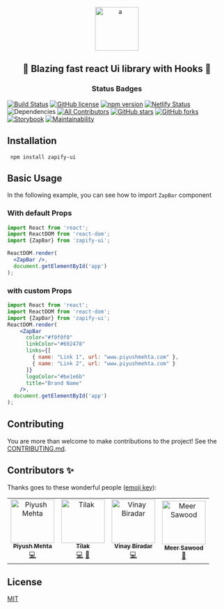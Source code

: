 <p align="center"><img src="https://lh3.googleusercontent.com/jq_CHT41OENz4e7SMdLSdgHavhD5JKpJHYagvJyx4uqMgq24o63Fatt_iJViaBfjHzFTuMtlEq1fD_LMVhVMR9HV1LheXYgqADZMgLVSLybSFjB9q1o2m5Ei6RGFMJLeF5mE9nlrfMA6mXxpn0ExZYF0XeC5EsgVfeNC6QErCWEOFwmGEilfY8QAUR2-eHWgyLA0vKteHf6a0bpfk5VKem_tbdjSQ1iV5qlh98518iZ6P3Exghkb-OyJP4b0YX_LmAF5loOSSImVLvIjF-0R0jY2By070sC1xyr2RrFdu9g4cLDpfQCsqkTO_oV3-lX-zZbUqO1mobqs9Xr0R7NhXI-_JBBV5vYe_Ct8bfdQKMEsUpbjnDAAZIrlFULyffAnO7gm3FyZeLzdikTQLFaQItKpvlN4k6NHFa3_aZen9G-_jLvrAxzV9aKOjEdjMJ_rnPeTcvuOUTLgh_VkXDsfVjfl77E9if7Wc6gqrGrLgJZJHjai5IfzlVJ8td8d_wEawyIToedsKIB0RfAwLpC1--Nx71ejf_kaszzFVT49pzEyyqnDvOI-GDiALc3ca77VZV5DDy5wVpHjwPmYZ0EEJb3JdCfHjBvRr9E-HkZGUwY24FAzPrr3L3-smkY-tw=w2560-h978" height="100px" alt="a" border="0"></p>
<h2 align="center">🚀 Blazing fast react Ui library with Hooks 🚀</h2>

<h3 align="center">Status Badges</h3>

[![Build Status](https://travis-ci.org/zapify-ui/zapify.svg?branch=Staging)](https://travis-ci.org/zapify-ui/zapify)
[![GitHub license](https://img.shields.io/badge/license-MIT-blue.svg)](https://github.com/zapify-ui/zapify/blob/Staging/LICENSE) 
[![npm version](https://badge.fury.io/js/zapify-ui.svg)](https://badge.fury.io/js/zapify-ui)
[![Netlify Status](https://api.netlify.com/api/v1/badges/71ceb923-c95d-413d-9519-30c7931fc134/deploy-status)](https://app.netlify.com/sites/zapify/deploys)
![Dependencies](https://david-dm.org/zapify-ui/zapify.svg)
[![All Contributors](https://img.shields.io/badge/all_contributors-4-orange.svg?style=flat-square)](#contributors)
[![GitHub stars](https://img.shields.io/github/stars/zapify-ui/zapify)](https://github.com/zapify-ui/zapify/stargazers)
[![GitHub forks](https://img.shields.io/github/forks/zapify-ui/zapify)](https://github.com/zapify-ui/zapify/network)
[![Storybook](https://cdn.jsdelivr.net/gh/storybookjs/brand@master/badge/badge-storybook.svg)](https://zapify-ui.github.io/zapify)
[![Maintainability](https://api.codeclimate.com/v1/badges/c42c480d78c0db5ca8e2/maintainability)](https://codeclimate.com/github/zapify-ui/zapify/maintainability)

## Installation
``` npm install zapify-ui```

## Basic Usage
In the following example, you can see how to import ```ZapBar``` component
### With default Props

```jsx
import React from 'react';
import ReactDOM from 'react-dom';
import {ZapBar} from 'zapify-ui';

ReactDOM.render(
  <ZapBar />,
  document.getElementById('app')
);
```

### with custom Props

```jsx
import React from 'react';
import ReactDOM from 'react-dom';
import {ZapBar} from 'zapify-ui';
ReactDOM.render(
    <ZapBar
      color="#f0f0f0"
      linkColor="#692478"
      links={[
        { name: "Link 1", url: "www.piyushmehta.com" },
        { name: "Link 2", url: "www.piyushmehta.com" }
      ]}
      logoColor="#be1e6b"
      title="Brand Name"
    />,
  document.getElementById('app')
);
```

## Contributing
You are more than welcome to make contributions to the project! See the  [CONTRIBUTING.md](https://github.com/zapify-ui/zapify/blob/master/CONTRIBUTING.md).

## Contributors ✨

Thanks goes to these wonderful people ([emoji key](https://allcontributors.org/docs/en/emoji-key)):

<!-- ALL-CONTRIBUTORS-LIST:START - Do not remove or modify this section -->
<!-- prettier-ignore -->
<table>
  <tr>
         <td align="center"><a href="https://github.com/piyush97"><img src="https://avatars3.githubusercontent.com/u/18229627?s=460&v=4" width="100px;" alt="Piyush Mehta"/><br /><sub><b>Piyush Mehta</b></sub></a><br /><a href="https://github.com/zapify-ui/zapify/commits?author=piyush97" title="Code">💻</a></td>
    <td align="center"><a href="https://github.com/is124"><img src="https://avatars2.githubusercontent.com/u/51227848?v=4" width="100px;" alt="Tilak"/><br /><sub><b>Tilak</b></sub></a><br /><a href="https://github.com/zapify-ui/zapify/commits?author=is124" title="Code">💻</a> <a href="#design-is124" title="Design">🎨</a></td>
    <td align="center"><a href="https://github.com/vinaybiradar1717"><img src="https://avatars2.githubusercontent.com/u/46494289?v=4" width="100px;" alt="Vinay Biradar"/><br /><sub><b>Vinay Biradar</b></sub></a><br /><a href="https://github.com/zapify-ui/zapify/commits?author=vinaybiradar1717" title="Code">💻</a></td>
    <td align="center"><a href="https://github.com/sawood14012"><img src="https://avatars1.githubusercontent.com/u/18240985?v=4" width="100px;" alt="Meer Sawood"/><br /><sub><b>Meer Sawood</b></sub></a><br /><a href="#userTesting-sawood14012" title="User Testing">📓</a></td>
  </tr>
</table>

<!-- ALL-CONTRIBUTORS-LIST:END -->

## License
[MIT](http://opensource.org/licenses/MIT)
